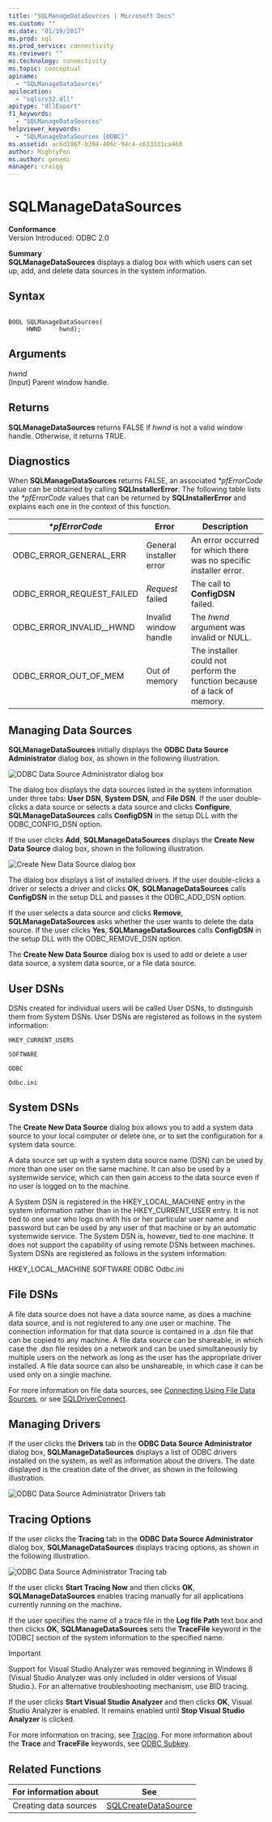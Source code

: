 ```yaml
---
title: "SQLManageDataSources | Microsoft Docs"
ms.custom: ""
ms.date: "01/19/2017"
ms.prod: sql
ms.prod_service: connectivity
ms.reviewer: ""
ms.technology: connectivity
ms.topic: conceptual
apiname: 
  - "SQLManageDataSources"
apilocation: 
  - "sqlsrv32.dll"
apitype: "dllExport"
f1_keywords: 
  - "SQLManageDataSources"
helpviewer_keywords: 
  - "SQLManageDataSources [ODBC]"
ms.assetid: ac6d186f-b394-406c-94c4-c6331d1ca468
author: MightyPen
ms.author: genemi
manager: craigg
---
```

# SQLManageDataSources
**Conformance**  
 Version Introduced: ODBC 2.0  
  
 **Summary**  
 **SQLManageDataSources** displays a dialog box with which users can set up, add, and delete data sources in the system information.  
  
## Syntax  
  
```  
  
BOOL SQLManageDataSources(  
     HWND     hwnd);  
```  
  
## Arguments  
 *hwnd*  
 [Input] Parent window handle.  
  
## Returns  
 **SQLManageDataSources** returns FALSE if *hwnd* is not a valid window handle. Otherwise, it returns TRUE.  
  
## Diagnostics  
 When **SQLManageDataSources** returns FALSE, an associated *\*pfErrorCode* value can be obtained by calling **SQLInstallerError**. The following table lists the *\*pfErrorCode* values that can be returned by **SQLInstallerError** and explains each one in the context of this function.  
  
|*\*pfErrorCode*|Error|Description|  
|---------------------|-----------|-----------------|  
|ODBC_ERROR_GENERAL_ERR|General installer error|An error occurred for which there was no specific installer error.|  
|ODBC_ERROR_REQUEST_FAILED|*Request* failed|The call to **ConfigDSN** failed.|  
|ODBC_ERROR_INVALID__HWND|Invalid window handle|The *hwnd* argument was invalid or NULL.|  
|ODBC_ERROR_OUT_OF_MEM|Out of memory|The installer could not perform the function because of a lack of memory.|  
  
## Managing Data Sources  
 **SQLManageDataSources** initially displays the **ODBC Data Source Administrator** dialog box, as shown in the following illustration.  
  
 ![ODBC Data Source Administrator dialog box](../../../odbc/reference/syntax/media/ch23e.gif "CH23E")  
  
 The dialog box displays the data sources listed in the system information under three tabs: **User DSN**, **System DSN**, and **File DSN**. If the user double-clicks a data source or selects a data source and clicks **Configure**, **SQLManageDataSources** calls **ConfigDSN** in the setup DLL with the ODBC_CONFIG_DSN option.  
  
 If the user clicks **Add**, **SQLManageDataSources** displays the **Create New Data Source** dialog box, shown in the following illustration.  
  
 ![Create New Data Source dialog box](../../../odbc/reference/syntax/media/ch23f.gif "CH23F")  
  
 The dialog box displays a list of installed drivers. If the user double-clicks a driver or selects a driver and clicks **OK**, **SQLManageDataSources** calls **ConfigDSN** in the setup DLL and passes it the ODBC_ADD_DSN option.  
  
 If the user selects a data source and clicks **Remove**, **SQLManageDataSources** asks whether the user wants to delete the data source. If the user clicks **Yes**, **SQLManageDataSources** calls **ConfigDSN** in the setup DLL with the ODBC_REMOVE_DSN option.  
  
 The **Create New Data Source** dialog box is used to add or delete a user data source, a system data source, or a file data source.  
  
## User DSNs  
 DSNs created for individual users will be called User DSNs, to distinguish them from System DSNs. User DSNs are registered as follows in the system information:  
  
 `HKEY_CURRENT_USERS`  
  
 `SOFTWARE`  
  
 `ODBC`  
  
 `Odbc.ini`  
  
## System DSNs  
 The **Create New Data Source** dialog box allows you to add a system data source to your local computer or delete one, or to set the configuration for a system data source.  
  
 A data source set up with a system data source name (DSN) can be used by more than one user on the same machine. It can also be used by a systemwide service, which can then gain access to the data source even if no user is logged on to the machine.  
  
 A System DSN is registered in the HKEY_LOCAL_MACHINE entry in the system information rather than in the HKEY_CURRENT_USER entry. It is not tied to one user who logs on with his or her particular user name and password but can be used by any user of that machine or by an automatic systemwide service. The System DSN is, however, tied to one machine. It does not support the capability of using remote DSNs between machines. System DSNs are registered as follows in the system information:  
  
 HKEY_LOCAL_MACHINE    SOFTWARE       ODBC          Odbc.ini  
  
## File DSNs  
 A file data source does not have a data source name, as does a machine data source, and is not registered to any one user or machine. The connection information for that data source is contained in a .dsn file that can be copied to any machine. A file data source can be shareable, in which case the .dsn file resides on a network and can be used simultaneously by multiple users on the network as long as the user has the appropriate driver installed. A file data source can also be unshareable, in which case it can be used only on a single machine.  
  
 For more information on file data sources, see [Connecting Using File Data Sources](../../../odbc/reference/develop-app/connecting-using-file-data-sources.md), or see [SQLDriverConnect](../../../odbc/reference/syntax/sqldriverconnect-function.md).  
  
## Managing Drivers  
 If the user clicks the **Drivers** tab in the **ODBC Data Source Administrator** dialog box, **SQLManageDataSources** displays a list of ODBC drivers installed on the system, as well as information about the drivers. The date displayed is the creation date of the driver, as shown in the following illustration.  
  
 ![ODBC Data Source Administrator Drivers tab](../../../odbc/reference/syntax/media/ch23g.gif "ch23g")  
  
## Tracing Options  
 If the user clicks the **Tracing** tab in the **ODBC Data Source Administrator** dialog box, **SQLManageDataSources** displays tracing options, as shown in the following illustration.  
  
 ![ODBC Data Source Administrator Tracing tab](../../../odbc/reference/syntax/media/ch23h.gif "Ch23h")  
  
 If the user clicks **Start Tracing Now** and then clicks **OK**, **SQLManageDataSources** enables tracing manually for all applications currently running on the machine.  
  
 If the user specifies the name of a trace file in the **Log file Path** text box and then clicks **OK**, **SQLManageDataSources** sets the **TraceFile** keyword in the [ODBC] section of the system information to the specified name.  
  
> [!IMPORTANT]  
>  Support for Visual Studio Analyzer was removed beginning in Windows 8 (Visual Studio Analyzer was only included in older versions of Visual Studio.). For an alternative troubleshooting mechanism, use BID tracing.  
  
 If the user clicks **Start Visual Studio Analyzer** and then clicks **OK**, Visual Studio Analyzer is enabled. It remains enabled until **Stop Visual Studio Analyzer** is clicked.  
  
 For more information on tracing, see [Tracing](../../../odbc/reference/develop-app/tracing.md). For more information about the **Trace** and **TraceFile** keywords, see [ODBC Subkey](../../../odbc/reference/install/odbc-subkey.md).  
  
## Related Functions  
  
|For information about|See|  
|---------------------------|---------|  
|Creating data sources|[SQLCreateDataSource](../../../odbc/reference/syntax/sqlcreatedatasource-function.md)|
